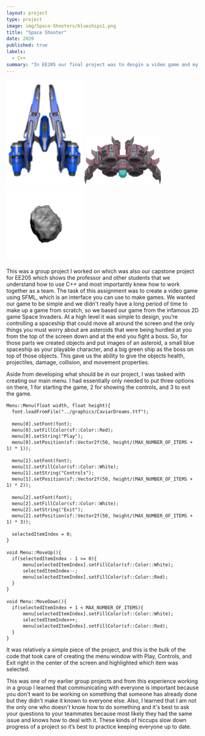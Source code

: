 ```yaml
---
layout: project
type: project
image: img/Space-Shooters/blueships1.png
title: "Space Shooter"
date: 2020
published: true
labels:
  - C++
summary: "In EE205 our final project was to desgin a video game and my group remade Space Invaders."
---
```


<div class="text-center p-4">
  <img width="200px" src="../img/Space-Shooters/blueships1.png" class="img-thumbnail" >
  <img width="200px" src="../img/Space-Shooters/boss_ship.png" class="img-thumbnail" >
  <img width="200px" src="../img/Space-Shooters/8-bit_Asteroid.png" class="img-thumbnail" >
</div>

  This was a group project I worked on which was also our capstone project for EE205 which shows the professor and other students that we understand how to use C++ and most importantly knew how to work together as a team. The task of this assignment was to create a video game using SFML, which is an interface you can use to make games. We wanted our game to be simple and we didn't really have a long period of time to make up a game from scratch, so we based our game from the infamous 2D game Space Invaders. At a high level it was simple to design, you’re controlling a spaceship that could move all around the screen and the only things you must worry about are asteroids that were being hurdled at you from the top of the screen down and at the end you fight a boss. So, for those parts we created objects and put images of an asteroid, a small blue spaceship as your playable character, and a big green ship as the boss on top of those objects. This gave us the ability to give the objects health, projectiles, damage, collision, and movement properties. 

  Aside from developing what should be in our project, I was tasked with creating our main menu. I had essentially only needed to put three options on there, 1 for starting the game, 2 for showing the controls, and 3 to exit the game.

  ```
Menu::Menu(float width, float height){
	font.loadFromFile("../graphics/CaviarDreams.ttf");
	
	menu[0].setFont(font);
	menu[0].setFillColor(sf::Color::Red);
	menu[0].setString("Play");
	menu[0].setPosition(sf::Vector2f(50, height/(MAX_NUMBER_OF_ITEMS + 1) * 1));

	menu[1].setFont(font);
	menu[1].setFillColor(sf::Color::White);
	menu[1].setString("Controls");
	menu[1].setPosition(sf::Vector2f(50, height/(MAX_NUMBER_OF_ITEMS + 1) * 2));

	menu[2].setFont(font);
	menu[2].setFillColor(sf::Color::White);
	menu[2].setString("Exit");
	menu[2].setPosition(sf::Vector2f(50, height/(MAX_NUMBER_OF_ITEMS + 1) * 3));

	selectedItemIndex = 0;
}

void Menu::MoveUp(){
	if(selectedItemIndex - 1 >= 0){
		menu[selectedItemIndex].setFillColor(sf::Color::White);
		selectedItemIndex--;
		menu[selectedItemIndex].setFillColor(sf::Color::Red);
	}
}

void Menu::MoveDown(){
	if(selectedItemIndex + 1 < MAX_NUMBER_OF_ITEMS){
		menu[selectedItemIndex].setFillColor(sf::Color::White);
		selectedItemIndex++;
		menu[selectedItemIndex].setFillColor(sf::Color::Red);
	}
}
```

  It was relatively a simple piece of the project, and this is the bulk of the code that took care of creating the menu window with Play, Controls, and Exit right in the center of the screen and highlighted which item was selected.

  This was one of my earlier group projects and from this experience working in a group I learned that communicating with everyone is important because you don't want to be working on something that someone has already done but they didn't make it known to everyone else. Also, I learned that I am not the only one who doesn't know how to do something and it's best to ask your questions to your teammates because most likely they had the same issue and knows how to deal with it. These kinds of hiccups slow down progress of a project so it’s best to practice keeping everyone up to date.
  
